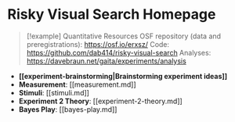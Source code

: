 # Risky Visual Search Homepage

> [!example] Quantitative Resources
> OSF repository (data and preregistrations): https://osf.io/erxsz/
> Code: https://github.com/dab414/risky-visual-search
> Analyses: https://davebraun.net/gaita/experiments/analysis

* **[[experiment-brainstorming|Brainstorming experiment ideas]]** 
* **Measurement**: [[measurement.md]]
* **Stimuli**: [[stimuli.md]]
* **Experiment 2 Theory**: [[experiment-2-theory.md]]
* **Bayes Play**: [[bayes-play.md]]
